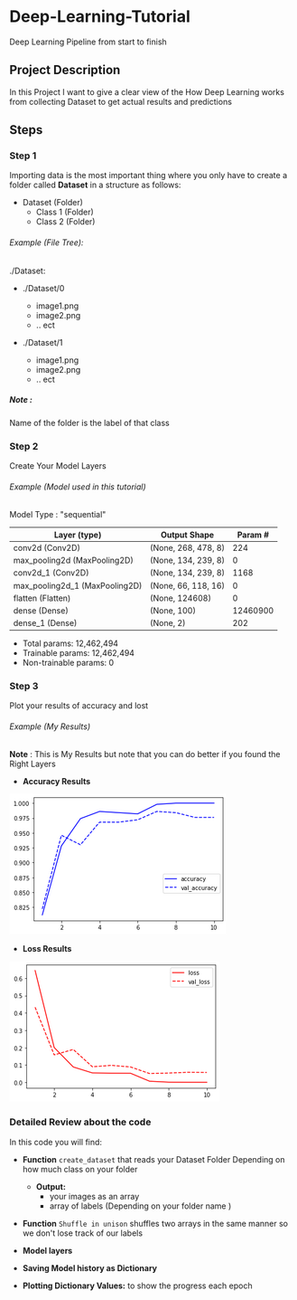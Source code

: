 # Deep-Learning-Tutorial

 Deep Learning Pipeline from start to finish

 ## Project Description
In this Project I want to give a clear view of the How Deep Learning works from collecting Dataset to get actual results and predictions

## Steps
### Step 1
Importing data is the most important thing where you only have to create a folder called **Dataset** in a structure as follows:

* Dataset (Folder)
  * Class 1 (Folder)
  * Class 2 (Folder)


###### Example (File Tree):
./Dataset:
  * ./Dataset/0
    * image1.png
    * image2.png
    * .. ect

  * ./Dataset/1
    * image1.png
    * image2.png
    * .. ect


##### **Note** :
Name of the folder is the label of that class
### Step 2
Create Your Model Layers

###### Example (Model used in this tutorial)

Model Type : "sequential"

|       Layer (type)           |    Output Shape     | Param # |
|------------------------------|---------------------|---------|
|conv2d (Conv2D)|  (None, 268, 478, 8) |224  |
|max_pooling2d (MaxPooling2D)|  (None, 134, 239, 8)  |0  |
|conv2d_1 (Conv2D)|  (None, 134, 239, 8)  |1168  |
|max_pooling2d_1 (MaxPooling2D)|  (None, 66, 118, 16)   |0  |
|flatten (Flatten) | (None, 124608)      |0  |
|dense (Dense)  |  (None, 100)        |12460900  |
|dense_1 (Dense)   |   (None, 2)        |202  |

* Total params: 12,462,494
* Trainable params: 12,462,494
* Non-trainable params: 0

### Step 3
Plot your results of accuracy and lost

###### Example (My Results)
 **Note** :
This is My Results but note that you can do better if you found the Right Layers

* **Accuracy Results**

![Rotation](Results/accuracy.png "Accuracy")

* **Loss Results**

![Scale](Results/loss.png "Loss")


### Detailed Review about the code
In this code you will find:

* **Function** `create_dataset` that reads your Dataset Folder Depending on how much class on your folder
  * **Output:**
    * your images as an array
    * array of labels (Depending on your folder name )

* **Function** `Shuffle in unison` shuffles two arrays in the same manner so we don't lose track of our labels

* **Model layers**
* **Saving Model history as Dictionary**
* **Plotting Dictionary Values:** to show the progress each epoch
